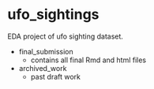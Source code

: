 # ufo_sightings

EDA project of ufo sighting dataset.

* final_submission
	* contains all final Rmd and html files
* archived_work
	* past draft work